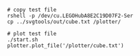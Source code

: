     # copy test file
    rshell -p /dev/cu.LEGOHubA8E2C19D07F2-Ser
    cp ../svgtools/out/cube.txt /plotter/

    # plot test file
    ./start.sh
    plotter.plot_file('/plotter/cube.txt')